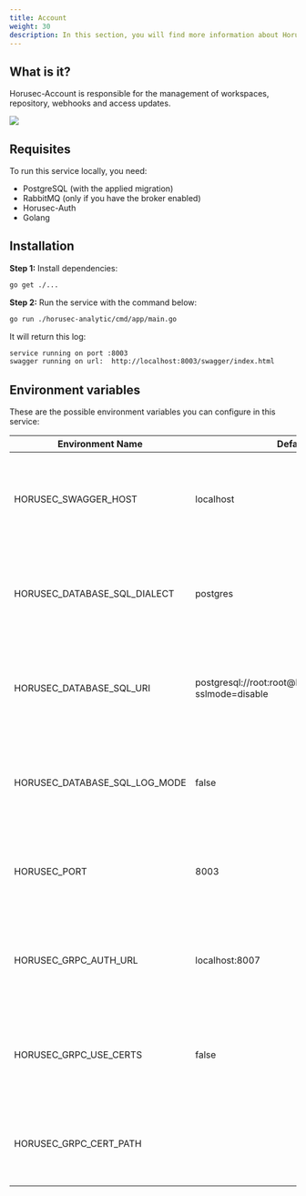 ```yaml
---
title: Account
weight: 30
description: In this section, you will find more information about Horusec-Account service. 
---
```


## **What is it?**
Horusec-Account is responsible for the management of workspaces, repository, webhooks and access updates.

![](/docs/ptbr/web/services/core/0-arquitecture.jpg)

## **Requisites**
To run this service locally, you need: 
* PostgreSQL (with the applied migration)
* RabbitMQ (only if you have the broker enabled)
* Horusec-Auth
* Golang

## **Installation**

**Step 1:** Install dependencies: 
```bash
go get ./...
```

**Step 2:** Run the service with the command below: 

```bash
go run ./horusec-analytic/cmd/app/main.go
```

It will return this log:

```bash
service running on port :8003
swagger running on url:  http://localhost:8003/swagger/index.html
```

## **Environment variables**
These are the possible environment variables you can configure in this service:  

| Environment Name                 | Default Value                                                    | Description                                                  |
|----------------------------------|------------------------------------------------------------------|--------------------------------------------------------------|
| HORUSEC_SWAGGER_HOST             | localhost                                                        | This environment variable gets which host swagger will be available. | 
| HORUSEC_DATABASE_SQL_DIALECT     | postgres                                                         | This environment variable gets the dialect to connet POSTGRES database.|
| HORUSEC_DATABASE_SQL_URI         | postgresql://root:root@localhost:5432/horusec_db?sslmode=disable | This environment variable gets the URI to connect to POSTGRES database. |
| HORUSEC_DATABASE_SQL_LOG_MODE    | false                                                            | This environment variable gets the value to enable POSTGREs logs. |
| HORUSEC_PORT                     | 8003                                                             | This environment variable gets the port the service will start. |
| HORUSEC_GRPC_AUTH_URL            | localhost:8007                                                   | This environment variable gets the horusec-auth GRCP connection URL. |
| HORUSEC_GRPC_USE_CERTS           | false                                                            | This environment variable gets if the GCRP certificate is active or not. |
| HORUSEC_GRPC_CERT_PATH           |                                                                  | This environment variable gets the GCRP certification path. | 